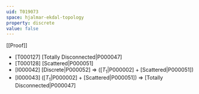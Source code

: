 ```yaml
---
uid: T019073
space: hjalmar-ekdal-topology
property: discrete
value: false
---
```

[[Proof]]

* [T000127] [Totally Disconnected|P000047]
* [T000128] [Scattered|P000051]
* [I000042] [Discrete|P000052] => ([$T_1$|P000002] + [Scattered|P000051])
* [I000043] ([$T_1$|P000002] + [Scattered|P000051]) => [Totally Disconnected|P000047]

